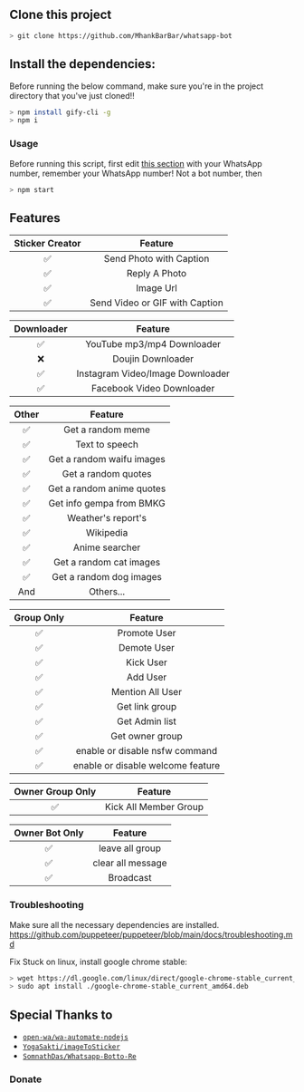 
## Clone this project

```bash
> git clone https://github.com/MhankBarBar/whatsapp-bot
```

## Install the dependencies:
Before running the below command, make sure you're in the project directory that
you've just cloned!!

```bash
> npm install gify-cli -g
> npm i
```

### Usage
Before running this script, first edit [this section](https://github.com/MhankBarBar/whatsapp-bot/blob/master/msgHndlr.js#L67) with your WhatsApp number, remember your WhatsApp number!  Not a bot number, then
```bash
> npm start
```

## Features

| Sticker Creator |                Feature           |
| :-----------: | :--------------------------------: |
|       ✅       | Send Photo with Caption          |
|       ✅       | Reply A Photo                    |
|       ✅       | Image Url                        |
|       ✅       | Send Video or GIF with Caption   |


| Downloader |                     Feature                |
| :------------: | :---------------------------------------------: |
|       ✅        |   YouTube mp3/mp4 Downloader                    |
|       ❌        |   Doujin Downloader         |
|       ✅        |   Instagram Video/Image Downloader                  |
|       ✅        |   Facebook Video Downloader                  |


| Other  |                     Feature                     |
| :------------: | :---------------------------------------------: |
|       ✅        |   Get a random meme             |
|       ✅        |   Text to speech                |
|       ✅        |   Get a random waifu images     |
|       ✅        |   Get a random quotes           |
|       ✅        |   Get a random anime quotes     |
|       ✅        |   Get info gempa from BMKG      |
|       ✅        |   Weather's report's     |
|       ✅        |   Wikipedia                 |
|       ✅        |   Anime searcher    |
|       ✅        |   Get a random cat images       |
|       ✅        |   Get a random dog images       |
|      And        |   Others...                     |


| Group Only  |                     Feature                     |
| :------------: | :---------------------------------------------: |
|       ✅        |   Promote User                  |
|       ✅        |   Demote User                   |
|       ✅        |   Kick User                     |
|       ✅        |   Add User                      |
|       ✅        |   Mention All User              |
|       ✅        |   Get link group                |
|       ✅        |   Get Admin list                |
|       ✅        |   Get owner group               |
|       ✅        |   enable or disable nsfw command|
|       ✅        |   enable or disable welcome feature|


| Owner Group Only  |              Feature                |
| :------------: | :---------------------------------------------: |
|       ✅        |   Kick All Member Group                 |

| Owner Bot Only  |              Feature                |
| :------------: | :---------------------------------------------: |
|       ✅        |   leave all group                   |
|       ✅        |   clear all message                 |
|       ✅        |   Broadcast                      |


### Troubleshooting
Make sure all the necessary dependencies are installed.
https://github.com/puppeteer/puppeteer/blob/main/docs/troubleshooting.md

Fix Stuck on linux, install google chrome stable:
```bash
> wget https://dl.google.com/linux/direct/google-chrome-stable_current_amd64.deb
> sudo apt install ./google-chrome-stable_current_amd64.deb
```
## Special Thanks to
* [`open-wa/wa-automate-nodejs`](https://github.com/open-wa/wa-automate-nodejs)
* [`YogaSakti/imageToSticker`](https://github.com/YogaSakti/imageToSticker)
* [`SomnathDas/Whatsapp-Botto-Re`](https://github.com/SomnathDas/Whatsapp-Botto-Re)

### Donate
